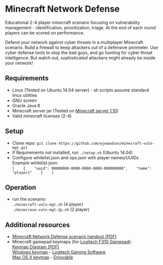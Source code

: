# Minecraft Network Defense
Educational 2-4 player minecraft scenario focusing on vulnerability management - identification, prioritization, triage. At the end of each round players can be scored on performance.

Defend your network against cyber threats in a multiplayer Minecraft scenario. Build a firewall to keep attackers out of a defensive perimeter. Use cyber defense tools to stop the bad guys, and go hunting for cyber threat intelligence. But watch out, sophisticated attackers might already be inside your network!

## Requirements
- Linux (Tested on Ubuntu 14.04 server) - sh scripts assume standard linux utilities
- GNU screen
- Oracle Java 8
- Minecraft server jar (Tested on [Minecraft server 1.10](https://s3.amazonaws.com/Minecraft.Download/versions/1.10/minecraft_server.1.10.jar))
- Valid minecraft licenses (2-4)

## Setup
- Clone repo: `git clone https://github.com/wjwoodson/minecraft-vuln-mgt.git`
- If Requirements not installed, run `./setup.sh` (Ubuntu 14.04)
- Configure whitelist.json and ops.json with player names/UUIDs   
Example whitelist.json:   
`[   
       {   
               "uuid": 00000000-0000-0000-0000-000000000",   
               "name": "player1"   
       }   
]`   

## Operation
- run the scenario:   
`./minecraft-vuln-mgt.sh` (4 player)   
`./minecrave-vuln-mgt-2p.sh` (2 player)


## Additional resources
- [Minecraft Network Defense scenario handout (PDF)](https://github.com/wjwoodson/minecraft-vuln-mgt/blob/master/resources/minecraft-network-defense-handout.pdf)
- Minecraft gamepad keymaps (for [Logitech F310 Gamepad](http://gaming.logitech.com/en-us/product/f310-gamepad)):  
[Keymap Diagram (PDF)](https://github.com/wjwoodson/minecraft-vuln-mgt/blob/master/resources/logitech-f310-mapping-minecraft-vuln-mgt.pdf)  
[Windows keymap](https://github.com/wjwoodson/minecraft-vuln-mgt/blob/master/resources/logitech-f310-mapping-minecraft-vuln-mgt.xml) - [Logitech Gaming Software](http://support.logitech.com/en_us/product/gamepad-f310#download)  
[Max OS X keymap](https://github.com/wjwoodson/minecraft-vuln-mgt/blob/master/resources/logitech-f310-mapping-minecraft-vuln-mgt.enjoyable) - [Enjoyable](https://yukkurigames.com/enjoyable/)
